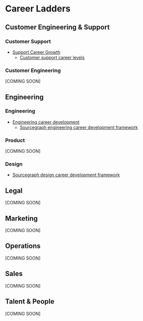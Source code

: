 # Career Ladders

## Customer Engineering & Support

### Customer Support

- [Support Career Growth](../../departments/ce-support/support/career-growth/index.md)
  - [Customer support career levels](../../departments/ce-support/support/career-growth/cs-career-levels.md)

### Customer Engineering

[COMING SOON]

## Engineering

### Engineering

- [Engineering career development](../../departments/engineering/dev/career-development/index.md)
  - [Sourcegraph engineering career development framework](../../departments/engineering/dev/career-development/framework.md)

### Product

[COMING SOON]

### Design

- [Sourcegraph design career development framework](../../departments/engineering/design/career-development.md)

## Legal

[COMING SOON]

## Marketing

[COMING SOON]

## Operations

[COMING SOON]

## Sales

[COMING SOON]

## Talent & People

[COMING SOON]
